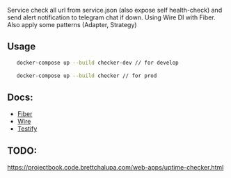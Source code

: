 Service check all url from service.json (also expose self health-check) and send alert notification to telegram chat if down. Using Wire DI with Fiber. Also apply some patterns (Adapter, Strategy)

## Usage

```bash
   docker-compose up --build checker-dev // for develop
   
   docker-compose up --build checker // for prod
```

## Docs:

- [Fiber](https://gofiber.io/)
- [Wire](https://github.com/google/wire)
- [Testify](https://github.com/stretchr/testify)

## TODO: 
https://projectbook.code.brettchalupa.com/web-apps/uptime-checker.html
